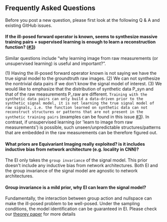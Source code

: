 ## Frequently Asked Questions
Before you post a new question, please first look at the following Q & A and existing GitHub issues.

#### If the ill-posed forward operator is known, seems to synthesize massive training pairs + supervised learning is enough to learn a reconstruction function? ([#3](https://github.com/edongdongchen/REI/issues/3))
Similar questions include “why learning image from raw measurements (or unsupervised learning) is useful and important?”.

(1) Having the ill-posed forward operator known is not saying we have the true signal model to the groundtruth raw images. (2) We can not synthesize the nontrivial data pairs if we don't know the signal model of interest. (3) We would like to emphasize that the distribution of synthetic data P_syn and that of the raw measurements P_raw are different. `Training with the synthetic data pairs can only build a data-driven prior to the synthetic signal model, it is not learning the true signal model of raw signals, i.e. the function learned on synthetic data can not reconstruct structures or patterns that are not present in the synthetic training pairs` (examples can be found in this issue [#3](https://github.com/edongdongchen/REI/issues/3)). In contrast, if unsupervised learning (or 'learn to image from raw measurements') is possible, such unseen/unpredictable structures/patterns that are embedded in the raw measurements can be therefore figured out.

#### What priors are Equivariant Imaging really exploited? is it includes inductive bias from network architecture (e.g. locality in CNN)?

The EI only takes the `group invariance` of the signal model. This prior doesn't include any inductive bias from network architectures. Both EI and the group invariance of the signal model are agnostic to network architectures.

#### Group invariance is a mild prior, why EI can learn the signal model? 

Fundamentally, the interaction between group action and nullspace can make the ill-posed problem to be well-posed. Under the sampling conditions, the model identification can be guaranteed in EI. Please check our [theorey paper](https://arxiv.org/pdf/2203.12513.pdf) for more details
